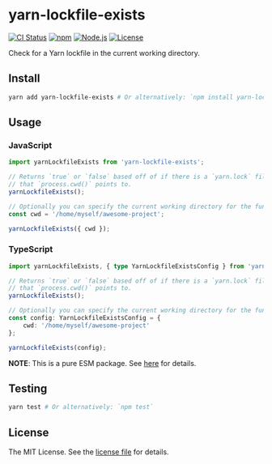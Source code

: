 yarn-lockfile-exists
====================
[![CI Status](https://img.shields.io/github/actions/workflow/status/jbenner-radham/node-yarn-lockfile-exists/ci.yaml?branch=main)](https://github.com/jbenner-radham/node-yarn-lockfile-exists/actions/workflows/ci.yaml)
[![npm](https://img.shields.io/npm/v/yarn-lockfile-exists.svg)](https://www.npmjs.com/package/yarn-lockfile-exists)
[![Node.js](https://img.shields.io/node/v/yarn-lockfile-exists.svg)](https://nodejs.org/)
[![License](https://img.shields.io/github/license/jbenner-radham/node-yarn-lockfile-exists.svg)](LICENSE)

Check for a Yarn lockfile in the current working directory.

Install
-------
```sh
yarn add yarn-lockfile-exists # Or alternatively: `npm install yarn-lockfile-exists`
```

Usage
-----
### JavaScript
```js
import yarnLockfileExists from 'yarn-lockfile-exists';

// Returns `true` or `false` based off of if there is a `yarn.lock` file in the location
// that `process.cwd()` points to.
yarnLockfileExists();

// Optionally you can specify the current working directory for the function to operate in.
const cwd = '/home/myself/awesome-project';

yarnLockfileExists({ cwd });
```

### TypeScript
```ts
import yarnLockfileExists, { type YarnLockfileExistsConfig } from 'yarn-lockfile-exists';

// Returns `true` or `false` based off of if there is a `yarn.lock` file in the location
// that `process.cwd()` points to.
yarnLockfileExists();

// Optionally you can specify the current working directory for the function to operate in.
const config: YarnLockfileExistsConfig = {
    cwd: '/home/myself/awesome-project'
};

yarnLockfileExists(config);
```

**NOTE**: This is a pure ESM package. See [here](https://gist.github.com/sindresorhus/a39789f98801d908bbc7ff3ecc99d99c) for details.

Testing
-------
```sh
yarn test # Or alternatively: `npm test`
```

License
-------
The MIT License. See the [license file](LICENSE) for details.
